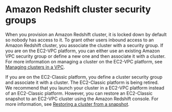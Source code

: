 # Amazon Redshift cluster security groups<a name="working-with-security-groups"></a>

When you provision an Amazon Redshift cluster, it is locked down by default so nobody has access to it\. To grant other users inbound access to an Amazon Redshift cluster, you associate the cluster with a security group\. If you are on the EC2\-VPC platform, you can either use an existing Amazon VPC security group or define a new one and then associate it with a cluster\. For more information on managing a cluster on the EC2\-VPC platform, see [Managing clusters in a VPC](managing-clusters-vpc.md)\.

If you are on the EC2\-Classic platform, you define a cluster security group and associate it with a cluster\. The EC2\-Classic platform is being retired\. We recommend that you launch your cluster in a EC2\-VPC platform instead of an EC2\-Classic platform\. However, you can restore an EC2\-Classic snapshot to an EC2\-VPC cluster using the Amazon Redshift console\. For more information, see [Restoring a cluster from a snapshot](managing-snapshots-console.md#snapshot-restore)\.